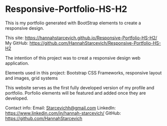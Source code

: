 # Responsive-Portfolio-HS-H2
This is my portfolio generated with BootStrap elements to create a responsive design.

This site: https://hannahstarcevich.github.io/Responsive-Portfolio-HS-H2/
My GitHub: https://github.com/HannahStarcevich/Responsive-Portfolio-HS-H2

The intention of this project was to creat a responsive design web application. 

Elements used in this project: Bootstrap CSS Frameworks, responsive layout and images, grid systems

This website serves as the first fully developed version of my profile and portfolio. Porfolio elements will be featured and added once they are developed.

Contact info: 
Email: Starcevichh@gmail.com 
LinkedIn: https://www.linkedin.com/in/hannah-starcevich/
GitHub: https://github.com/HannahStarcevich